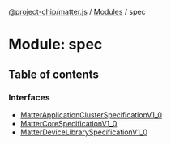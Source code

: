 [@project-chip/matter.js](../README.md) / [Modules](../modules.md) / spec

# Module: spec

## Table of contents

### Interfaces

- [MatterApplicationClusterSpecificationV1\_0](../interfaces/spec.MatterApplicationClusterSpecificationV1_0.md)
- [MatterCoreSpecificationV1\_0](../interfaces/spec.MatterCoreSpecificationV1_0.md)
- [MatterDeviceLibrarySpecificationV1\_0](../interfaces/spec.MatterDeviceLibrarySpecificationV1_0.md)
